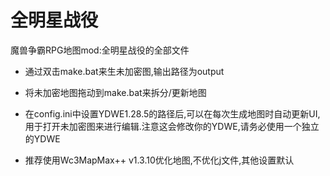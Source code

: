 全明星战役
=========================
魔兽争霸RPG地图mod:全明星战役的全部文件

* 通过双击make.bat来生未加密图,输出路径为output

* 将未加密地图拖动到make.bat来拆分/更新地图

* 在config.ini中设置YDWE1.28.5的路径后,可以在每次生成地图时自动更新UI,用于打开未加密图来进行编辑.注意这会修改你的YDWE,请务必使用一个独立的YDWE

* 推荐使用Wc3MapMax++ v1.3.10优化地图,不优化j文件,其他设置默认
